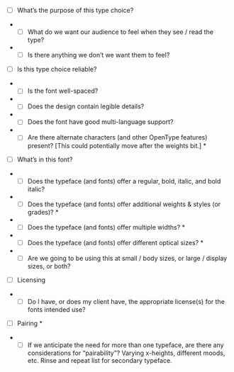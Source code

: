- [ ] What’s the purpose of this type choice?
- - [ ] What do we want our audience to feel when they see / read the type?
- - [ ] Is there anything we don’t we want them to feel?
- [ ] Is this type choice reliable?
- - [ ] Is the font well-spaced?
- - [ ] Does the design contain legible details?
-  -[ ] Does the font have good multi-language support?
- - [ ] Are there alternate characters (and other OpenType features) present? [This could potentially move after the weights bit.] *
- [ ] What’s in this font?
- - [ ] Does the typeface (and fonts) offer a regular, bold, italic, and bold italic?
- - [ ] Does the typeface (and fonts) offer additional weights & styles (or grades)? *
- - [ ] Does the typeface (and fonts) offer multiple widths? *
- - [ ] Does the typeface (and fonts) offer different optical sizes? *
- - [ ] Are we going to be using this at small / body sizes, or large / display sizes, or both?
- [ ] Licensing
- - [ ] Do I have, or does my client have, the appropriate license(s) for the fonts intended use?
- [ ] Pairing *
- - [ ] If we anticipate the need for more than one typeface, are there any considerations for “pairability”? Varying x-heights, different moods, etc. Rinse and repeat list for secondary typeface.
